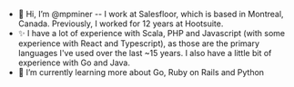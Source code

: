 - 👋 Hi, I’m @mpminer -- I work at Salesfloor, which is based in Montreal, Canada. Previously, I worked for 12 years at Hootsuite.
- ✨ I have a lot of experience with Scala, PHP and Javascript (with some experience with React and Typescript), as those are the primary languages I've used over the last ~15 years. I also have a little bit of experience with Go and Java.
- 🌱 I’m currently learning more about Go, Ruby on Rails and Python

<!--
**mpminer/mpminer** is a ✨ _special_ ✨ repository because its `README.md` (this file) appears on your GitHub profile.

Here are some ideas to get you started:

- 🔭 I’m currently working on ...
- 🌱 I’m currently learning ...
- 👯 I’m looking to collaborate on ...
- 🤔 I’m looking for help with ...
- 💬 Ask me about ...
- 📫 How to reach me: ...
- 😄 Pronouns: ...
- ⚡ Fun fact: ...
-->

